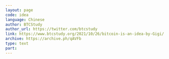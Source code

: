 ```yaml
---
layout: page
code: idea
language: Chinese
author: BTCStudy
author_url: https://twitter.com/btcstudy
link: https://www.btcstudy.org/2021/10/26/bitcoin-is-an-idea-by-Gigi/
archive: https://archive.ph/qAVFb
type: text
part: 
---
```

